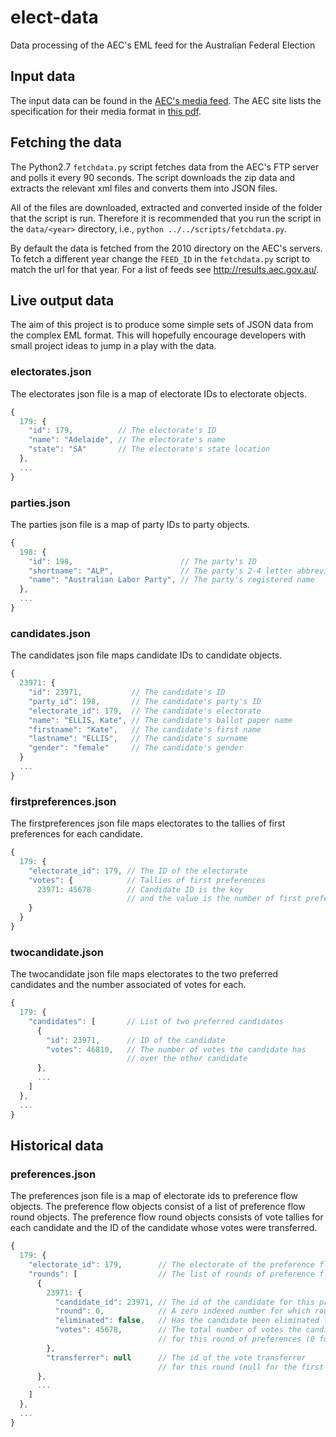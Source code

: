 elect-data
==========

Data processing of the AEC's EML feed for the Australian Federal Election

## Input data
The input data can be found in the [AEC's media feed](http://www.aec.gov.au/media/mediafeed/).
The AEC site lists the specification for their media format in [this pdf](http://www.aec.gov.au/media/mediafeed/).

## Fetching the data
The Python2.7 `fetchdata.py` script fetches data from the AEC's FTP server and polls it every 90 seconds.
The script downloads the zip data and extracts the relevant xml files and converts them into JSON files.

All of the files are downloaded, extracted and converted inside of the folder that the script is run.
Therefore it is recommended that you run the script in the `data/<year>` directory, i.e., `python ../../scripts/fetchdata.py`.

By default the data is fetched from the 2010 directory on the AEC's servers.
To fetch a different year change the `FEED_ID` in the `fetchdata.py` script to match the url for that year.
For a list of feeds see http://results.aec.gov.au/.

## Live output data
The aim of this project is to produce some simple sets of JSON data from the complex EML format.
This will hopefully encourage developers with small project ideas to jump in a play with the data.

### electorates.json
The electorates json file is a map of electorate IDs to electorate objects.
```javascript
{
  179: {
    "id": 179,          // The electorate's ID
    "name": "Adelaide", // The electorate's name
    "state": "SA"       // The electorate's state location
  },
  ...
}
```

### parties.json
The parties json file is a map of party IDs to party objects.
```javascript
{
  198: {
    "id": 198,                        // The party's ID
    "shortname": "ALP",               // The party's 2-4 letter abbreviation/acronym
    "name": "Australian Labor Party", // The party's registered name
  },
  ...
}
```

### candidates.json
The candidates json file maps candidate IDs to candidate objects.
```javascript
{
  23971: {
    "id": 23971,           // The candidate's ID
    "party_id": 198,       // The candidate's party's ID
    "electorate_id": 179,  // The candidate's electorate
    "name": "ELLIS, Kate", // The candidate's ballot paper name
    "firstname": "Kate",   // The candidate's first name
    "lastname": "ELLIS",   // The candidate's surname
    "gender": "female"     // The candidate's gender
  }
  ...
}
```

### firstpreferences.json
The firstpreferences json file maps electorates to the tallies of first preferences for each candidate.
```javascript
{
  179: {
    "electorate_id": 179, // The ID of the electorate
    "votes": {            // Tallies of first preferences
      23971: 45678        // Candidate ID is the key
                          // and the value is the number of first preferences
    }
  }
}
```

### twocandidate.json
The twocandidate json file maps electorates to the two preferred candidates and the number associated of votes for each.
```javascript
{
  179: {
    "candidates": [       // List of two preferred candidates
      {
        "id": 23971,      // ID of the candidate
        "votes": 46810,   // The number of votes the candidate has
                          // over the other candidate
      },
      ...
    ]
  },
  ...
}
```

## Historical data

### preferences.json
The preferences json file is a map of electorate ids to preference flow objects.
The preference flow objects consist of a list of preference flow round objects.
The preference flow round objects consists of vote tallies for each candidate and
the ID of the candidate whose votes were transferred.
```javascript
{
  179: {
    "electorate_id": 179,        // The electorate of the preference flows
    "rounds": [                  // The list of rounds of preference flows
      {
        23971: {
          "candidate_id": 23971, // The id of the candidate for this preference flow data
          "round": 0,            // A zero indexed number for which round of preference flow it is
          "eliminated": false,   // Has the candidate been eliminated from the running yet?
          "votes": 45678,        // The total number of votes the candidate has
                                 // for this round of preferences (0 for eliminated candidates)
        },
        "transferrer": null      // The id of the vote transferrer
                                 // for this round (null for the first round)
      },
      ...
    ]
  },
  ...
}
```
